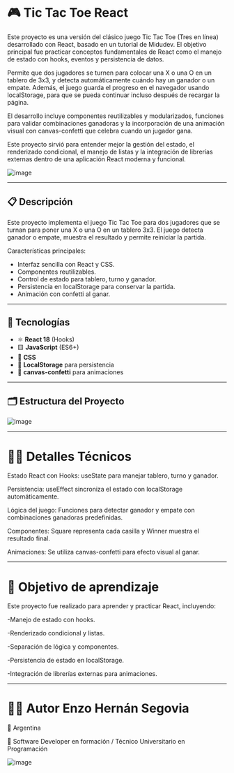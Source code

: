 # 🎮 Tic Tac Toe React

Este proyecto es una versión del clásico juego Tic Tac Toe (Tres en línea) desarrollado con React, basado en un tutorial de Midudev. El objetivo principal fue practicar conceptos fundamentales de React como el manejo de estado con hooks, eventos y persistencia de datos.

Permite que dos jugadores se turnen para colocar una X o una O en un tablero de 3x3, y detecta automáticamente cuándo hay un ganador o un empate. Además, el juego guarda el progreso en el navegador usando localStorage, para que se pueda continuar incluso después de recargar la página.

El desarrollo incluye componentes reutilizables y modularizados, funciones para validar combinaciones ganadoras y la incorporación de una animación visual con canvas-confetti que celebra cuando un jugador gana.

Este proyecto sirvió para entender mejor la gestión del estado, el renderizado condicional, el manejo de listas y la integración de librerías externas dentro de una aplicación React moderna y funcional.


![image](https://github.com/user-attachments/assets/7966f48c-589a-4cc1-b1a9-ec8627d036e2)


---

## 📋 Descripción

Este proyecto implementa el juego Tic Tac Toe para dos jugadores que se turnan para poner una X o una O en un tablero 3x3. El juego detecta ganador o empate, muestra el resultado y permite reiniciar la partida.

Características principales:
- Interfaz sencilla con React y CSS.
- Componentes reutilizables.
- Control de estado para tablero, turno y ganador.
- Persistencia en localStorage para conservar la partida.
- Animación con confetti al ganar.

---

## 🚀 Tecnologías

- ⚛️ **React 18** (Hooks)  
- 🟨 **JavaScript** (ES6+)  
- 🎨 **CSS**  
- 💾 **LocalStorage** para persistencia  
- 🎉 **canvas-confetti** para animaciones  

---

## 🗂️ Estructura del Proyecto

![image](https://github.com/user-attachments/assets/939f6912-842d-4031-b9f5-f97539032c14)

---

# 🧑‍💻 Detalles Técnicos

Estado React con Hooks: useState para manejar tablero, turno y ganador.

Persistencia: useEffect sincroniza el estado con localStorage automáticamente.

Lógica del juego: Funciones para detectar ganador y empate con combinaciones ganadoras predefinidas.

Componentes: Square representa cada casilla y Winner muestra el resultado final.

Animaciones: Se utiliza canvas-confetti para efecto visual al ganar.

---

# 🎯 Objetivo de aprendizaje

Este proyecto fue realizado para aprender y practicar React, incluyendo:

-Manejo de estado con hooks.

-Renderizado condicional y listas.

-Separación de lógica y componentes.

-Persistencia de estado en localStorage.

-Integración de librerías externas para animaciones.

---

# 👨‍💻 Autor Enzo Hernán Segovia

📍 Argentina

💼 Software Developer en formación / Técnico Universitario en Programación

![image](https://github.com/user-attachments/assets/6d8425fe-43eb-40dd-87c6-6c563dddc52a)


